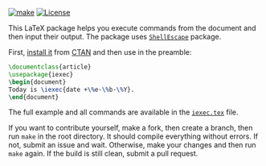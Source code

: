 [![make](https://github.com/yegor256/iexec/actions/workflows/latexmk.yml/badge.svg)](https://github.com/yegor256/iexec/actions/workflows/latexmk.yml)
[![License](https://img.shields.io/badge/license-MIT-green.svg)](https://github.com/yegor256/iexec/blob/master/LICENSE.txt)

This LaTeX package helps you execute commands from the document and then input
their output. The package uses [`ShellEscape`](https://ctan.org/pkg/ShellEscape) package.

First, [install it](https://en.wikibooks.org/wiki/LaTeX/Installing_Extra_Packages)
from [CTAN](https://ctan.org/pkg/iexec) 
and then use in the preamble:

```tex
\documentclass{article}
\usepackage{iexec}
\begin{document}
Today is \iexec{date +\%e-\%b-\%Y}.
\end{document}
```

The full example and all commands are available in the 
[`iexec.tex`](https://github.com/yegor256/exec/blob/master/iexec.tex) file.

If you want to contribute yourself, make a fork, then create a branch, 
then run `make` in the root directory.
It should compile everything without errors. If not, submit an issue and wait.
Otherwise, make your changes and then run `make` again. If the build is
still clean, submit a pull request.
